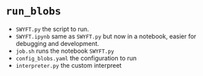 # `run_blobs`

- `SWYFT.py` the script to run.
- `SWYFT.ipynb` same as `SWYFT.py` but now in a notebook, easier for debugging and development.
- `job.sh` runs the notebook `SWYFT.py`
- `config_blobs.yaml` the configuration to run
- `interpreter.py` the custom interpreet

